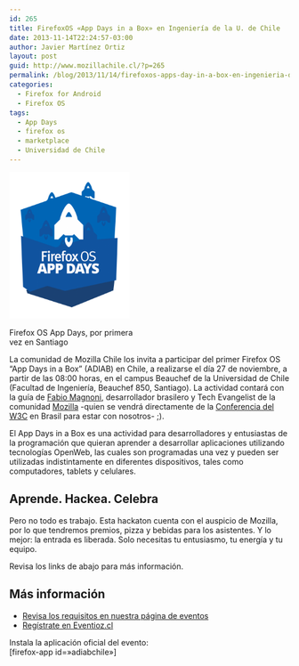 ```yaml
---
id: 265
title: FirefoxOS «App Days in a Box» en Ingeniería de la U. de Chile
date: 2013-11-14T22:24:57-03:00
author: Javier Martínez Ortiz
layout: post
guid: http://www.mozillachile.cl/?p=265
permalink: /blog/2013/11/14/firefoxos-apps-day-in-a-box-en-ingenieria-de-la-u-de-chile/
categories:
  - Firefox for Android
  - Firefox OS
tags:
  - App Days
  - firefox os
  - marketplace
  - Universidad de Chile
---
```

<div style="width: 226px" class="wp-caption alignright">
  <img class="  " alt="AppsDay in a Box logo" src="/images/2013/11/firefoxOS-app-days_graphic_RGB-600x732.png" width="216" height="263" />
  
  <p class="wp-caption-text">
    Firefox OS App Days, por primera vez en Santiago
  </p>
</div>

La comunidad de Mozilla Chile los invita a participar del primer Firefox OS “App Days in a Box” (ADIAB) en Chile, a realizarse el día 27 de noviembre, a partir de las 08:00 horas, en el campus Beauchef de la Universidad de Chile (Facultad de Ingeniería, Beauchef 850, Santiago). La actividad contará con la guía de <a title="Fabio @ Twitter" href="http://twitter.com/FabioMagnoni" target="_blank">Fabio Magnoni</a>, desarrollador brasilero y Tech Evangelist de la comunidad <a href="http://www.mozilla.com" target="_blank">Mozilla</a> -quien se vendrá directamente de la <a title="Ficha de Fabio en la Conferencia W3C-BR" href="http://conferenciaweb.w3c.br/#/page/49" target="_blank">Conferencia del W3C</a> en Brasil para estar con nosotros- ;).

El App Days in a Box es una actividad para desarrolladores y entusiastas de la programación que quieran aprender a desarrollar aplicaciones utilizando tecnologías OpenWeb, las cuales son programadas una vez y pueden ser utilizadas indistintamente en diferentes dispositivos, tales como computadores, tablets y celulares.

<!--more-->

## Aprende. Hackea. Celebra

Pero no todo es trabajo. Esta hackaton cuenta con el auspicio de Mozilla, por lo que tendremos premios, pizza y bebidas para los asistentes. Y lo mejor: la entrada es liberada. Solo necesitas tu entusiasmo, tu energía y tu equipo.

Revisa los links de abajo para más información.

## Más información

  * <a title="Detalles del evento ADIAB" href="http://www.mozillachile.cl/blog/ai1ec_event/primer-adiab-chile/?instance_id=39" target="_blank">Revisa los requisitos en nuestra página de eventos</a>
  * <a title="Registro de asistentes al ADIAB" href="https://eventioz.cl/e/app-day-in-a-box-adiab-chile" target="_blank">Regístrate en Eventioz.cl</a>

Instala la aplicación oficial del evento:  
[firefox-app id=»adiabchile»]